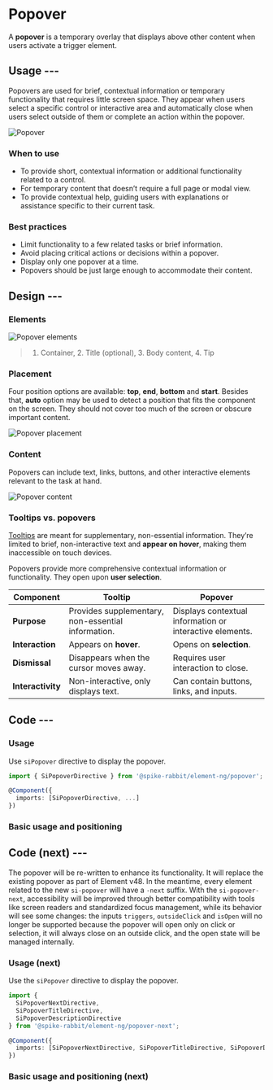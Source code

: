 # Popover

A **popover** is a temporary overlay that displays above other content when users activate a trigger element.

## Usage ---

Popovers are used for brief, contextual information or temporary functionality that requires little screen space.
They appear when users select a specific control or interactive area and automatically close when
users select outside of them or complete an action within the popover.

![Popover](images/popover.png)

### When to use

- To provide short, contextual information or additional functionality related to a control.
- For temporary content that doesn’t require a full page or modal view.
- To provide contextual help, guiding users with explanations or assistance specific to their current task.

### Best practices

- Limit functionality to a few related tasks or brief information.
- Avoid placing critical actions or decisions within a popover.
- Display only one popover at a time.
- Popovers should be just large enough to accommodate their content.

## Design ---

### Elements

![Popover elements](images/popover-elements.png)

> 1. Container, 2. Title (optional), 3. Body content, 4. Tip

### Placement

Four position options are available: **top**, **end**, **bottom** and **start**. Besides that,
**auto** option may be used to detect a position that fits the component on the screen. They should not cover too much of the screen or obscure important content.

![Popover placement](images/popover-placement.png)

### Content

Popovers can include text, links, buttons, and other interactive elements relevant to the task at hand.

![Popover content](images/popover-content.png)

### Tooltips vs. popovers

[Tooltips](../status-notifications/tooltip.md) are meant for supplementary,
non-essential information. They’re limited to brief, non-interactive text and **appear on hover**,
making them inaccessible on touch devices.

Popovers provide more comprehensive contextual information or functionality.
They open upon **user selection**.

| Component         | Tooltip                                            | Popover                                                  |
|-------------------|----------------------------------------------------|----------------------------------------------------------|
| **Purpose**       | Provides supplementary, non-essential information. | Displays contextual information or interactive elements. |
| **Interaction**   | Appears on **hover**.                              | Opens on **selection**.                                  |
| **Dismissal**     | Disappears when the cursor moves away.             | Requires user interaction to close.                      |
| **Interactivity** | Non-interactive, only displays text.               | Can contain buttons, links, and inputs.                  |

## Code ---

### Usage

Use `siPopover` directive to display the popover.

```ts
import { SiPopoverDirective } from '@spike-rabbit/element-ng/popover';

@Component({
  imports: [SiPopoverDirective, ...]
})
```

### Basic usage and positioning

<si-docs-component example="si-popover/si-popover" height="260"></si-docs-component>

<si-docs-api directive="SiPopoverDirective"></si-docs-api>

<si-docs-types></si-docs-types>

## Code (next) ---

The popover will be re-written to enhance its functionality. It will replace the existing popover as part of Element v48.
In the meantime, every element related to the new `si-popover` will have a `-next` suffix. With the `si-popover-next`,
accessibility will be improved through better compatibility with tools like screen readers and standardized focus management,
while its behavior will see some changes: the inputs `triggers`, `outsideClick` and `isOpen` will no longer be supported
because the popover will open only on click or selection, it will always close on an outside click, and the open state will be managed internally.

### Usage (next)

Use the `siPopover` directive to display the popover.

```ts
import {
  SiPopoverNextDirective,
  SiPopoverTitleDirective,
  SiPopoverDescriptionDirective
} from '@spike-rabbit/element-ng/popover-next';

@Component({
  imports: [SiPopoverNextDirective, SiPopoverTitleDirective, SiPopoverDescriptionDirective ...]
})
```

### Basic usage and positioning (next)

<si-docs-component example="si-popover-next/si-popover-next" height="260"></si-docs-component>

<si-docs-api directive="SiPopoverNextDirective"></si-docs-api>

<si-docs-types></si-docs-types>
